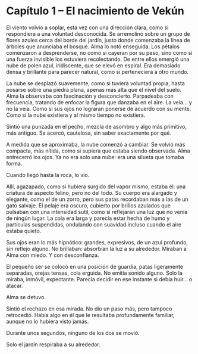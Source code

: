 # Capítulo 1 – El nacimiento de Vekún

El viento volvió a soplar, esta vez con una dirección clara, como si respondiera a una voluntad desconocida. Se arremolinó sobre un grupo de flores azules cerca del borde del jardín, justo donde comenzaba la línea de árboles que anunciaba el bosque. Alma lo notó enseguida. Los pétalos comenzaron a desprenderse, no como si cayeran por su peso, sino como si una fuerza invisible los estuviera recolectando. De entre ellos emergió una nube de polen azul, iridiscente, que se elevó en espiral. Era demasiado densa y brillante para parecer natural, como si perteneciera a otro mundo.

La nube se desplazó suavemente, como si tuviera voluntad propia, hasta posarse sobre una piedra plana, apenas más alta que el nivel del suelo. Alma la observaba con fascinación y desconcierto. Parpadeaba con frecuencia, tratando de enfocar la figura que danzaba en el aire. La veía... y no la veía. Como si sus ojos no lograran ponerse de acuerdo con su mente. Como si la nube existiera y al mismo tiempo no existiera.

Sintió una punzada en el pecho, mezcla de asombro y algo más primitivo, más antiguo. Se acercó, cautelosa, sin saber exactamente por qué.

A medida que se aproximaba, la nube comenzó a cambiar. Se volvió más compacta, más nítida, como si supiera que estaba siendo observada. Alma entrecerró los ojos. Ya no era solo una nube: era una silueta que tomaba forma.

Cuando llegó hasta la roca, lo vio.

Allí, agazapado, como si hubiera surgido del vapor mismo, estaba él: una criatura de aspecto felino, pero no del todo. Su cuerpo era alargado y elegante, como el de un zorro, pero sus patas recordaban más a las de un gato salvaje. El pelaje era oscuro, cubierto por brillos azulados que pulsaban con una intensidad sutil, como si reflejaran una luz que no venía de ningún lugar. La cola era larga y parecía estar hecha de humo y partículas suspendidas, ondulando con suavidad incluso cuando el aire estaba quieto.

Sus ojos eran lo más hipnótico: grandes, expresivos, de un azul profundo, sin reflejo alguno. No brillaban: absorbían la luz a su alrededor. Miraban a Alma con miedo. Y con desconfianza.

El pequeño ser se colocó en una posición de guardia, patas ligeramente separadas, orejas tensas, cola erguida. No emitía sonido alguno. Solo la miraba, inmóvil, expectante. Parecía decidir en ese instante si debía huir… o atacar.

Alma se detuvo.

Sintió el rechazo en esa mirada. No dio un paso más, pero tampoco retrocedió. Había algo en él que le resultaba profundamente familiar, aunque no lo hubiera visto jamás.

Durante unos segundos, ninguno de los dos se movió.

Solo el jardín respiraba a su alrededor.
